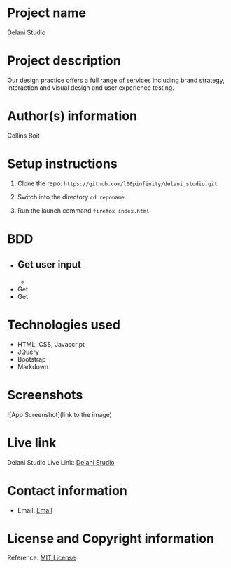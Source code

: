 # Project name
Delani Studio

# Project description
Our design practice offers a full range of services including brand strategy, interaction and visual design and user experience testing.

# Author(s) information
Collins Boit


# Setup instructions

1. Clone the repo:
    `https://github.com/l00pinfinity/delani_studio.git`

2. Switch into the directory
    `cd reponame`

3. Run the launch command
    `firefox index.html`

# BDD
* Get user input
    - 
    -
* Get
* Get




# Technologies used

* HTML, CSS, Javascript
* JQuery
* Bootstrap
* Markdown

# Screenshots

![App Screenshot](link to the image)

# Live link

Delani Studio Live Link: [Delani Studio](https://l00pinfinity.github.io/delani_studio/)

# Contact information
* Email: [Email](mailto:loopinfinity@criptext.com)

# License and Copyright information

Reference: [MIT License](https://opensource.org/licenses/MIT)
